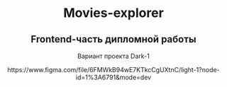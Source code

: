 <div align="center">
  <h1>Movies-explorer</h1>
  <h2>Frontend-часть дипломной работы</h2>
  <p>Вариант проекта Dark-1</p>
  <link>https://www.figma.com/file/6FMWkB94wE7KTkcCgUXtnC/light-1?node-id=1%3A6791&mode=dev<link>
</div> 